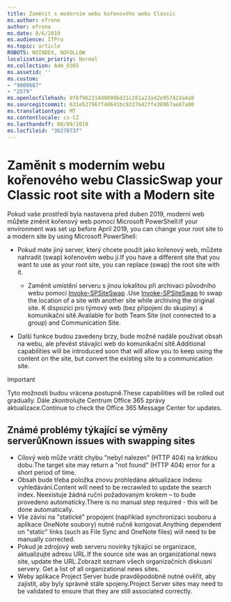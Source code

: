 ```yaml
---
title: Zaměnit s moderním webu kořenového webu Classic
ms.author: efrene
author: efrene
ms.date: 8/6/2019
ms.audience: ITPro
ms.topic: article
ROBOTS: NOINDEX, NOFOLLOW
localization_priority: Normal
ms.collection: Adm_O365
ms.assetid: ''
ms.custom:
- "9000687"
- "2579"
ms.openlocfilehash: 0f6f962314d9099bd21c281a23ad2e95742da4a8
ms.sourcegitcommit: 631e527967f4d641bc9227642ffe38967ae87a00
ms.translationtype: MT
ms.contentlocale: cs-CZ
ms.lasthandoff: 08/09/2019
ms.locfileid: "36270737"
---
```

# <a name="swap-your-classic-root-site-with-a-modern-site"></a><span data-ttu-id="f958d-102">Zaměnit s moderním webu kořenového webu Classic</span><span class="sxs-lookup"><span data-stu-id="f958d-102">Swap your Classic root site with a Modern site</span></span>

<span data-ttu-id="f958d-103">Pokud vaše prostředí byla nastavena před duben 2019, moderní web můžete změnit kořenový web pomocí Microsoft PowerShell:</span><span class="sxs-lookup"><span data-stu-id="f958d-103">If your environment was set up before April 2019, you can change your root site to a modern site by using Microsoft PowerShell:</span></span>

- <span data-ttu-id="f958d-104">Pokud máte jiný server, který chcete použít jako kořenový web, můžete nahradit (swap) kořenovém webu ji.</span><span class="sxs-lookup"><span data-stu-id="f958d-104">If you have a different site that you want to use as your root site, you can replace (swap) the root site with it.</span></span> 
    - <span data-ttu-id="f958d-105">Zaměnit umístění serveru s jinou lokalitou při archivaci původního webu pomocí [Invoke-SPSiteSwap](https://docs.microsoft.com/powershell/module/sharepoint-online/invoke-spositeswap?view=sharepoint-ps) .</span><span class="sxs-lookup"><span data-stu-id="f958d-105">Use [Invoke-SPSiteSwap](https://docs.microsoft.com/powershell/module/sharepoint-online/invoke-spositeswap?view=sharepoint-ps) to swap the location of a site with another site while archiving the original site.</span></span> <span data-ttu-id="f958d-106">K dispozici pro týmový web (bez připojení do skupiny) a komunikační sítě.</span><span class="sxs-lookup"><span data-stu-id="f958d-106">Available for both Team Site (not connected to a group) and Communication Site.</span></span> 

- <span data-ttu-id="f958d-107">Další funkce budou zavedeny brzy, bude možné nadále používat obsah na webu, ale převést stávající web do komunikační sítě.</span><span class="sxs-lookup"><span data-stu-id="f958d-107">Additional capabilities will be introduced soon that will allow you to keep using the content on the site, but convert the existing site to a communication site.</span></span> 
>[!Important]
><span data-ttu-id="f958d-108">Tyto možnosti budou vrácena postupně.</span><span class="sxs-lookup"><span data-stu-id="f958d-108">These capabilities will be rolled out gradually.</span></span> <span data-ttu-id="f958d-109">Dále zkontrolujte Centrum Office 365 zprávy aktualizace.</span><span class="sxs-lookup"><span data-stu-id="f958d-109">Continue to check the Office 365 Message Center for updates.</span></span> 

## <a name="known-issues-with-swapping-sites"></a><span data-ttu-id="f958d-110">Známé problémy týkající se výměny serverů</span><span class="sxs-lookup"><span data-stu-id="f958d-110">Known issues with swapping sites</span></span>

- <span data-ttu-id="f958d-111">Cílový web může vrátit chybu "nebyl nalezen" (HTTP 404) na krátkou dobu.</span><span class="sxs-lookup"><span data-stu-id="f958d-111">The target site may return a "not found" (HTTP 404) error for a short period of time.</span></span>
- <span data-ttu-id="f958d-112">Obsah bude třeba položka znovu prohledána aktualizace indexu vyhledávání.</span><span class="sxs-lookup"><span data-stu-id="f958d-112">Content will need to be recrawled to update the search index.</span></span> <span data-ttu-id="f958d-113">Neexistuje žádná ruční požadovaným krokem – to bude provedeno automaticky.</span><span class="sxs-lookup"><span data-stu-id="f958d-113">There is no manual step required - this will be done automatically.</span></span>
- <span data-ttu-id="f958d-114">Vše závisí na "statické" propojení (například synchronizaci souboru a aplikace OneNote soubory) nutné ručně korigovat.</span><span class="sxs-lookup"><span data-stu-id="f958d-114">Anything dependent on "static" links (such as File Sync and OneNote files) will need to be manually corrected.</span></span>
- <span data-ttu-id="f958d-115">Pokud je zdrojový web serveru novinky týkající se organizace, aktualizujte adresu URL.</span><span class="sxs-lookup"><span data-stu-id="f958d-115">If the source site was an organizational news site, update the URL.</span></span><span data-ttu-id="f958d-116">Zobrazit seznam všech organizačních diskusní servery.</span><span class="sxs-lookup"><span data-stu-id="f958d-116"> Get a list of all organizational news sites.</span></span>
- <span data-ttu-id="f958d-117">Weby aplikace Project Server bude pravděpodobně nutné ověřit, aby zajistit, aby byly správně stále spojeny.</span><span class="sxs-lookup"><span data-stu-id="f958d-117">Project Server sites may need to be validated to ensure that they are still associated correctly.</span></span>





